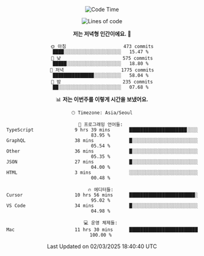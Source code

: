 <div align='center'>
 
<!--START_SECTION:waka-->
![Code Time](http://img.shields.io/badge/Code%20Time-4%2C171%20hrs%2022%20mins-blue)

![Lines of code](https://img.shields.io/badge/%EC%A0%80%EB%8A%94%20%EC%97%AC%ED%83%9C%EA%B9%8C%EC%A7%80%20-1.6%20million%20%EC%A4%84%EC%9D%98%20%EC%BD%94%EB%93%9C%EB%A5%BC%20%EC%9E%91%EC%84%B1%ED%96%88%EC%96%B4%EC%9A%94.-blue)

**저는 저녁형 인간이에요. 🦉** 

```text
🌞 아침                     473 commits         ████░░░░░░░░░░░░░░░░░░░░░   15.47 % 
🌆 낮　                     575 commits         █████░░░░░░░░░░░░░░░░░░░░   18.80 % 
🌃 저녁                     1775 commits        ███████████████░░░░░░░░░░   58.04 % 
🌙 밤　                     235 commits         ██░░░░░░░░░░░░░░░░░░░░░░░   07.68 % 
```


📊 **저는 이번주를 이렇게 시간을 보냈어요.** 

```text
🕑︎ Timezone: Asia/Seoul

💬 프로그래밍 언어들: 
TypeScript               9 hrs 39 mins       █████████████████████░░░░   83.95 % 
GraphQL                  38 mins             █░░░░░░░░░░░░░░░░░░░░░░░░   05.54 % 
Other                    36 mins             █░░░░░░░░░░░░░░░░░░░░░░░░   05.35 % 
JSON                     27 mins             █░░░░░░░░░░░░░░░░░░░░░░░░   04.00 % 
HTML                     3 mins              ░░░░░░░░░░░░░░░░░░░░░░░░░   00.48 % 

🔥 에디터들: 
Cursor                   10 hrs 56 mins      ████████████████████████░   95.02 % 
VS Code                  34 mins             █░░░░░░░░░░░░░░░░░░░░░░░░   04.98 % 

💻 운영 체제들: 
Mac                      11 hrs 30 mins      █████████████████████████   100.00 % 
```


 Last Updated on 02/03/2025 18:40:40 UTC
<!--END_SECTION:waka-->
 </div>
<!---
Emewjin/Emewjin is a ✨ special ✨ repository because its `README.md` (this file) appears on your GitHub profile.
You can click the Preview link to take a look at your changes.
--->
